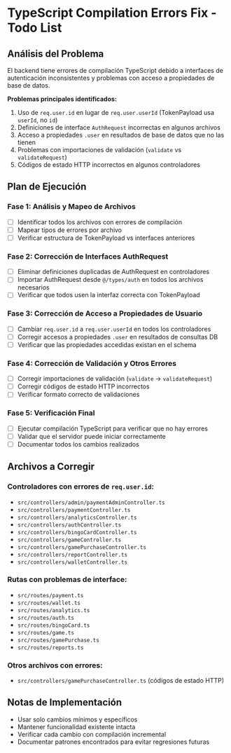 # TypeScript Compilation Errors Fix - Todo List

## Análisis del Problema
El backend tiene errores de compilación TypeScript debido a interfaces de autenticación inconsistentes y problemas con acceso a propiedades de base de datos.

**Problemas principales identificados:**
1. Uso de `req.user.id` en lugar de `req.user.userId` (TokenPayload usa `userId`, no `id`)
2. Definiciones de interface `AuthRequest` incorrectas en algunos archivos
3. Acceso a propiedades `.user` en resultados de base de datos que no las tienen
4. Problemas con importaciones de validación (`validate` vs `validateRequest`)
5. Códigos de estado HTTP incorrectos en algunos controladores

## Plan de Ejecución

### Fase 1: Análisis y Mapeo de Archivos
- [ ] Identificar todos los archivos con errores de compilación
- [ ] Mapear tipos de errores por archivo
- [ ] Verificar estructura de TokenPayload vs interfaces anteriores

### Fase 2: Corrección de Interfaces AuthRequest
- [ ] Eliminar definiciones duplicadas de AuthRequest en controladores
- [ ] Importar AuthRequest desde `@/types/auth` en todos los archivos necesarios
- [ ] Verificar que todos usen la interfaz correcta con TokenPayload

### Fase 3: Corrección de Acceso a Propiedades de Usuario
- [ ] Cambiar `req.user.id` a `req.user.userId` en todos los controladores
- [ ] Corregir accesos a propiedades `.user` en resultados de consultas DB
- [ ] Verificar que las propiedades accedidas existan en el schema

### Fase 4: Corrección de Validación y Otros Errores
- [ ] Corregir importaciones de validación (`validate` → `validateRequest`)
- [ ] Corregir códigos de estado HTTP incorrectos
- [ ] Verificar formato correcto de validaciones

### Fase 5: Verificación Final
- [ ] Ejecutar compilación TypeScript para verificar que no hay errores
- [ ] Validar que el servidor puede iniciar correctamente
- [ ] Documentar todos los cambios realizados

## Archivos a Corregir

### Controladores con errores de `req.user.id`:
- `src/controllers/admin/paymentAdminController.ts`
- `src/controllers/paymentController.ts`
- `src/controllers/analyticsController.ts`
- `src/controllers/authController.ts`
- `src/controllers/bingoCardController.ts`
- `src/controllers/gameController.ts`
- `src/controllers/gamePurchaseController.ts`
- `src/controllers/reportController.ts`
- `src/controllers/walletController.ts`

### Rutas con problemas de interface:
- `src/routes/payment.ts`
- `src/routes/wallet.ts`
- `src/routes/analytics.ts`
- `src/routes/auth.ts`
- `src/routes/bingoCard.ts`
- `src/routes/game.ts`
- `src/routes/gamePurchase.ts`
- `src/routes/reports.ts`

### Otros archivos con errores:
- `src/controllers/gamePurchaseController.ts` (códigos de estado HTTP)

## Notas de Implementación
- Usar solo cambios mínimos y específicos
- Mantener funcionalidad existente intacta
- Verificar cada cambio con compilación incremental
- Documentar patrones encontrados para evitar regresiones futuras